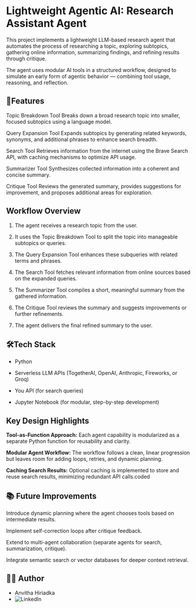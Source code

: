 # Lightweight Agentic AI: Research Assistant Agent 

This project implements a lightweight LLM-based research agent that automates the process of researching a topic, exploring subtopics, gathering online information, summarizing findings, and refining results through critique.

The agent uses modular AI tools in a structured workflow, designed to simulate an early form of agentic behavior — combining tool usage, reasoning, and reflection.

## 🚀Features
Topic Breakdown Tool
Breaks down a broad research topic into smaller, focused subtopics using a language model.

Query Expansion Tool
Expands subtopics by generating related keywords, synonyms, and additional phrases to enhance search breadth.

Search Tool
Retrieves information from the internet using the Brave Search API, with caching mechanisms to optimize API usage.

Summarizer Tool
Synthesizes collected information into a coherent and concise summary.

Critique Tool
Reviews the generated summary, provides suggestions for improvement, and proposes additional areas for exploration.

## Workflow Overview
1. The agent receives a research topic from the user.

2. It uses the Topic Breakdown Tool to split the topic into manageable subtopics or queries.

3. The Query Expansion Tool enhances these subqueries with related terms and phrases.

4. The Search Tool fetches relevant information from online sources based on the expanded queries.

5. The Summarizer Tool compiles a short, meaningful summary from the gathered information.

6. The Critique Tool reviews the summary and suggests improvements or further refinements.

7. The agent delivers the final refined summary to the user.

## 🛠Tech Stack
- Python

- Serverless LLM APIs (TogetherAI, OpenAI, Anthropic, Fireworks, or Groq)

- You API (for search queries)

- Jupyter Notebook (for modular, step-by-step development)

## Key Design Highlights
**Tool-as-Function Approach:**
Each agent capability is modularized as a separate Python function for reusability and clarity.

**Modular Agent Workflow:**
The workflow follows a clean, linear progression but leaves room for adding loops, retries, and dynamic planning.

**Caching Search Results:**
Optional caching is implemented to store and reuse search results, minimizing redundant API calls.coded

## 📚 Future Improvements
Introduce dynamic planning where the agent chooses tools based on intermediate results.

Implement self-correction loops after critique feedback.

Extend to multi-agent collaboration (separate agents for search, summarization, critique).

Integrate semantic search or vector databases for deeper context retrieval.

## 🧑‍💻 Author
- Anvitha Hiriadka
- ![LinkedIn](https://www.linkedin.com/in/anvitha-hiriadka-b68817118/)
